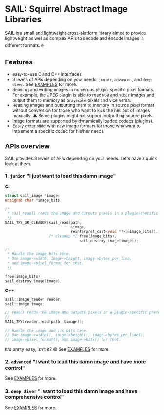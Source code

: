 # SAIL: Squirrel Abstract Image Libraries

SAIL is a small and lightweight cross-platform library aimed to provide lightweight as well as complex APIs
to decode and encode images in different formats. :sailboat:

## Features

- easy-to-use C and C++ interfaces.
- 3 levels of APIs depending on your needs: `junior`, `advanced`, and `deep diver`. See [EXAMPLES](EXAMPLES.md) for more.
- Reading and writing images in numerous plugin-specific pixel formats. For example, the JPEG plugin
  is able to read `RGB` and `YCbCr` images and output them to memory as `Grayscale` pixels and vice versa.
- Reading images and outputting them to memory in source pixel format without conversion for those who want
  to kick the hell out of images manually. :warning: Some plugins might not support outputting source pixels.
- Image formats are supported by dynamically loaded codecs (plugins).
- Easily extensible with new image formats for those who want to implement a specific codec for his/her needs.

## APIs overview

SAIL provides 3 levels of APIs depending on your needs. Let's have a quick look at them.

### 1. `junior` "I just want to load this damn image"

**C:**
```C
struct sail_image *image;
unsigned char *image_bits;

/*
 * sail_read() reads the image and outputs pixels in a plugin-specific preferred pixel format.
 */
SAIL_TRY_OR_CLEANUP(sail_read(path,
                              &image,
                              reinterpret_cast<void **>(&image_bits)),
                    /* cleanup */ free(image_bits),
                                  sail_destroy_image(image));

/*
 * Handle the image bits here.
 * Use image->width, image->height, image->bytes_per_line,
 * and image->pixel_format for that.
 */

free(image_bits);
sail_destroy_image(image);
```

**C++:**
```C++
sail::image_reader reader;
sail::image image;

// read() reads the image and outputs pixels in a plugin-specific preferred pixel format.
//
SAIL_TRY(reader.read(path, &image));

// Handle the image and its bits here.
// Use image->width(), image->height(), image->bytes_per_line(),
// image->pixel_format(), and image->bits() for that.

```

It's pretty easy, isn't it? :smile: See [EXAMPLES](EXAMPLES.md) for more.

### 2. `advanced` "I want to load this damn image and have more control"

See [EXAMPLES](EXAMPLES.md) for more.

### 3. `deep diver` "I want to load this damn image and have comprehensive control"

See [EXAMPLES](EXAMPLES.md) for more.

